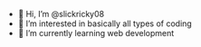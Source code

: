 - 👋 Hi, I’m @slickricky08
- 👀 I’m interested in basically all types of coding
- 🌱 I’m currently learning web development

<!---
slickricky08/slickricky08 is a ✨ special ✨ repository because its `README.md` (this file) appears on your GitHub profile.
You can click the Preview link to take a look at your changes.
--->
